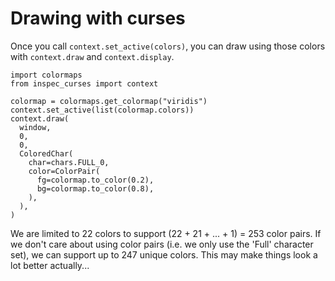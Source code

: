 # Drawing with curses

Once you call `context.set_active(colors)`, you can draw using those colors with `context.draw` and `context.display`.

```
import colormaps
from inspec_curses import context

colormap = colormaps.get_colormap("viridis")
context.set_active(list(colormap.colors))
context.draw(
  window,
  0,
  0,
  ColoredChar(
    char=chars.FULL_0,
    color=ColorPair(
      fg=colormap.to_color(0.2),
      bg=colormap.to_color(0.8),
    ),
  ),
)
```

We are limited to 22 colors to support (22 + 21 + ... + 1) = 253 color pairs. If we don't care about using color pairs (i.e. we only use the 'Full' character set), we can support up to 247 unique colors. This may make things look a lot better actually...